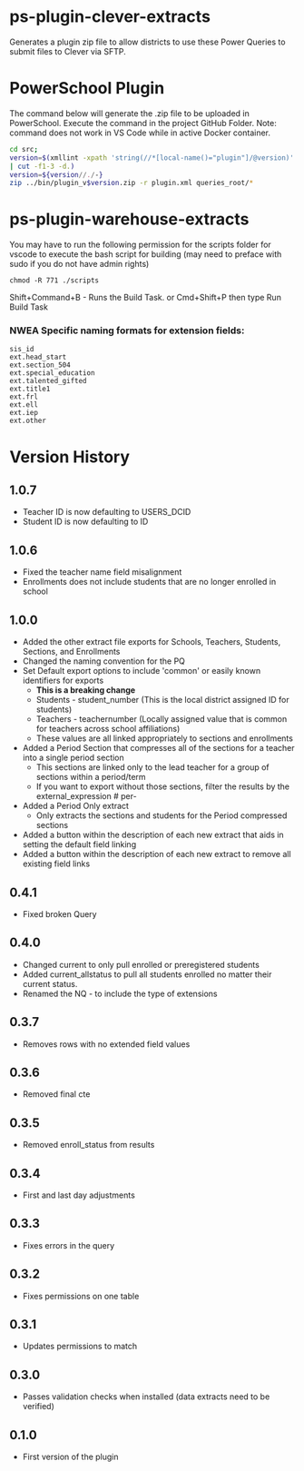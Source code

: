 # ps-plugin-clever-extracts
 Generates a plugin zip file to allow districts to use these Power Queries to submit files to Clever via SFTP.

# PowerSchool Plugin
The command below will generate the .zip file to be uploaded in PowerSchool. Execute the command in the project GitHub Folder. Note: command does not work in VS Code while in active Docker container.

```bash
cd src;
version=$(xmllint -xpath 'string(//*[local-name()="plugin"]/@version)' plugin.xml \
| cut -f1-3 -d.)
version=${version//./-}
zip ../bin/plugin_v$version.zip -r plugin.xml queries_root/*
```

# ps-plugin-warehouse-extracts

You may have to run the following permission for the scripts folder for vscode to execute the bash script for building (may need to preface with sudo if you do not have admin rights)
```
chmod -R 771 ./scripts
```

Shift+Command+B - Runs the Build Task. 
or Cmd+Shift+P then type Run Build Task

### NWEA Specific naming formats for extension fields:
    sis_id
    ext.head_start
    ext.section_504
    ext.special_education
    ext.talented_gifted
    ext.title1
    ext.frl
    ext.ell
    ext.iep
    ext.other

# Version History

## 1.0.7
- Teacher ID is now defaulting to USERS_DCID
- Student ID is now defaulting to ID

## 1.0.6
- Fixed the teacher name field misalignment
- Enrollments does not include students that are no longer enrolled in school

## 1.0.0
- Added the other extract file exports for Schools, Teachers, Students, Sections, and Enrollments
- Changed the naming convention for the PQ 
- Set Default export options to include 'common' or easily known identifiers for exports
    - __This is a breaking change__
    - Students - student_number (This is the local district assigned ID for students)
    - Teachers - teachernumber (Locally assigned value that is common for teachers across school affiliations)
    - These values are all linked appropriately to sections and enrollments
- Added a Period Section that compresses all of the sections for a teacher into a single period section
    - This sections are linked only to the lead teacher for a group of sections within a period/term
    - If you want to export without those sections, filter the results by the external_expression # per- 
- Added a Period Only extract
    - Only extracts the sections and students for the Period compressed sections
- Added a button within the description of each new extract that aids in setting the default field linking
- Added a button within the description of each new extract to remove all existing field links

## 0.4.1
- Fixed broken Query

## 0.4.0
- Changed current to only pull enrolled or preregistered students
- Added current_allstatus to pull all students enrolled no matter their current status.
- Renamed the NQ - to include the type of extensions

## 0.3.7
- Removes rows with no extended field values

## 0.3.6
- Removed final cte

## 0.3.5
- Removed enroll_status from results

## 0.3.4
- First and last day adjustments

## 0.3.3
- Fixes errors in the query

## 0.3.2
- Fixes permissions on one table

## 0.3.1
- Updates permissions to match

## 0.3.0
- Passes validation checks when installed (data extracts need to be verified)

## 0.1.0
- First version of the plugin







